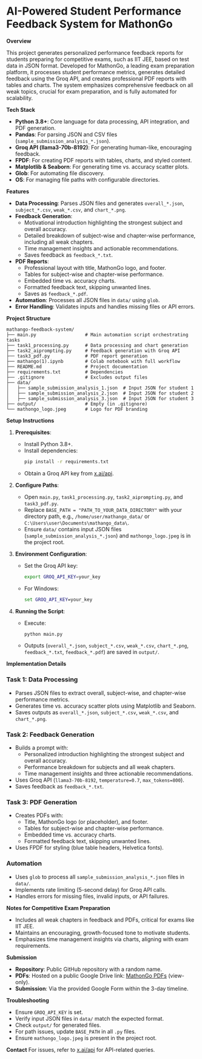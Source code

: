 # AI-Powered Student Performance Feedback System for MathonGo

**Overview**

This project generates personalized performance feedback reports for students preparing for competitive exams, such as IIT JEE, based on test data in JSON format. Developed for MathonGo, a leading exam preparation platform, it processes student performance metrics, generates detailed feedback using the Groq API, and creates professional PDF reports with tables and charts. The system emphasizes comprehensive feedback on all weak topics, crucial for exam preparation, and is fully automated for scalability.

**Tech Stack**

- **Python 3.8+**: Core language for data processing, API integration, and PDF generation.
- **Pandas**: For parsing JSON and CSV files (`sample_submission_analysis_*.json`).
- **Groq API (llama3-70b-8192)**: For generating human-like, encouraging feedback.
- **FPDF**: For creating PDF reports with tables, charts, and styled content.
- **Matplotlib & Seaborn**: For generating time vs. accuracy scatter plots.
- **Glob**: For automating file discovery.
- **OS**: For managing file paths with configurable directories.

**Features**

- **Data Processing**: Parses JSON files and generates `overall_*.json`, `subject_*.csv`, `weak_*.csv`, and `chart_*.png`.
- **Feedback Generation**:
  - Motivational introduction highlighting the strongest subject and overall accuracy.
  - Detailed breakdown of subject-wise and chapter-wise performance, including all weak chapters.
  - Time management insights and actionable recommendations.
  - Saves feedback as `feedback_*.txt`.
- **PDF Reports**:
  - Professional layout with title, MathonGo logo, and footer.
  - Tables for subject-wise and chapter-wise performance.
  - Embedded time vs. accuracy charts.
  - Formatted feedback text, skipping unwanted lines.
  - Saves as `feedback_*.pdf`.
- **Automation**: Processes all JSON files in `data/` using `glob`.
- **Error Handling**: Validates inputs and handles missing files or API errors.

**Project Structure**

```
mathango-feedback-system/
├── main.py                  # Main automation script orchestrating tasks
├── task1_processing.py      # Data processing and chart generation
├── task2_aiprompting.py     # Feedback generation with Groq API
├── task3_pdf.py             # PDF report generation
├── mathango(1).ipynb        # Colab notebook with full workflow
├── README.md                # Project documentation
├── requirements.txt         # Dependencies
├── .gitignore               # Excludes output files
├── data/
│   ├── sample_submission_analysis_1.json  # Input JSON for student 1
│   ├── sample_submission_analysis_2.json  # Input JSON for student 2
│   ├── sample_submission_analysis_3.json  # Input JSON for student 3
├── output/                  # Empty (in .gitignore)
└── mathongo_logo.jpeg       # Logo for PDF branding
```

**Setup Instructions**

1. **Prerequisites**:
   - Install Python 3.8+.
   - Install dependencies:
     ```bash
     pip install -r requirements.txt
     ```
   - Obtain a Groq API key from [x.ai/api](https://x.ai/api).

2. **Configure Paths**:
   - Open `main.py`, `task1_processing.py`, `task2_aiprompting.py`, and `task3_pdf.py`.
   - Replace `BASE_PATH = "PATH_TO_YOUR_DATA_DIRECTORY"` with your directory path, e.g., `/home/user/mathango_data/` or `C:\Users\user\Documents\mathango_data\`.
   - Ensure `data/` contains input JSON files (`sample_submission_analysis_*.json`) and `mathongo_logo.jpeg` is in the project root.

3. **Environment Configuration**:
   - Set the Groq API key:
     ```bash
     export GROQ_API_KEY=your_key
     ```
   - For Windows:
     ```cmd
     set GROQ_API_KEY=your_key
     ```

4. **Running the Script**:
   - Execute:
     ```bash
     python main.py
     ```
   - Outputs (`overall_*.json`, `subject_*.csv`, `weak_*.csv`, `chart_*.png`, `feedback_*.txt`, `feedback_*.pdf`) are saved in `output/`.

**Implementation Details**

### Task 1: Data Processing
- Parses JSON files to extract overall, subject-wise, and chapter-wise performance metrics.
- Generates time vs. accuracy scatter plots using Matplotlib and Seaborn.
- Saves outputs as `overall_*.json`, `subject_*.csv`, `weak_*.csv`, and `chart_*.png`.

### Task 2: Feedback Generation
- Builds a prompt with:
  - Personalized introduction highlighting the strongest subject and overall accuracy.
  - Performance breakdown for subjects and all weak chapters.
  - Time management insights and three actionable recommendations.
- Uses Groq API (`llama3-70b-8192`, `temperature=0.7`, `max_tokens=800`).
- Saves feedback as `feedback_*.txt`.

### Task 3: PDF Generation
- Creates PDFs with:
  - Title, MathonGo logo (or placeholder), and footer.
  - Tables for subject-wise and chapter-wise performance.
  - Embedded time vs. accuracy charts.
  - Formatted feedback text, skipping unwanted lines.
- Uses FPDF for styling (blue table headers, Helvetica fonts).

### Automation
- Uses `glob` to process all `sample_submission_analysis_*.json` files in `data/`.
- Implements rate limiting (5-second delay) for Groq API calls.
- Handles errors for missing files, invalid inputs, or API failures.

**Notes for Competitive Exam Preparation**
- Includes all weak chapters in feedback and PDFs, critical for exams like IIT JEE.
- Maintains an encouraging, growth-focused tone to motivate students.
- Emphasizes time management insights via charts, aligning with exam requirements.

**Submission**
- **Repository**: Public GitHub repository with a random name.
- **PDFs**: Hosted on a public Google Drive link: [MathonGo PDFs](https://drive.google.com/drive/folders/REPLACE_WITH_YOUR_LINK) (view-only).
- **Submission**: Via the provided Google Form within the 3-day timeline.

**Troubleshooting**
- Ensure `GROQ_API_KEY` is set.
- Verify input JSON files in `data/` match the expected format.
- Check `output/` for generated files.
- For path issues, update `BASE_PATH` in all `.py` files.
- Ensure `mathongo_logo.jpeg` is present in the project root.

**Contact**
For issues, refer to [x.ai/api](https://x.ai/api) for API-related queries.